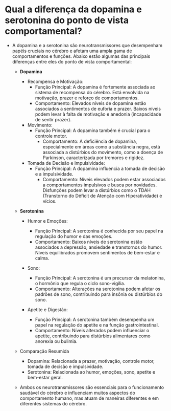# Qual a diferença da dopamina e serotonina do ponto de vista comportamental?

- A dopamina e a serotonina são neurotransmissores que desempenham papéis cruciais no cérebro e afetam uma ampla gama de comportamentos e funções. Abaixo estão algumas das principais diferenças entre eles do ponto de vista comportamental:
  - **Dopamina**
    - Recompensa e Motivação:
      - Função Principal: A dopamina é fortemente associada ao sistema de recompensa do cérebro. Está envolvida na motivação, prazer e reforço de comportamentos.
      - Comportamento: Elevados níveis de dopamina estão associados a sentimentos de euforia e prazer. Baixos níveis podem levar à falta de motivação e anedonia (incapacidade de sentir prazer).
    - Movimento:
      - Função Principal: A dopamina também é crucial para o controle motor.
        - Comportamento: A deficiência de dopamina, especialmente em áreas como a substância negra, está associada a distúrbios do movimento, como a doença de Parkinson, caracterizada por tremores e rigidez.
    - Tomada de Decisão e Impulsividade:
      - Função Principal: A dopamina influencia a tomada de decisão e a impulsividade.
        - Comportamento: Níveis elevados podem estar associados a comportamentos impulsivos e busca por novidades. Disfunções podem levar a distúrbios como o TDAH (Transtorno do Déficit de Atenção com Hiperatividade) e vícios.

  - **Serotonina**
    - Humor e Emoções:
      - Função Principal: A serotonina é conhecida por seu papel na regulação do humor e das emoções.
      - Comportamento: Baixos níveis de serotonina estão associados a depressão, ansiedade e transtornos do humor. Níveis equilibrados promovem sentimentos de bem-estar e calma.

    - Sono:
      - Função Principal: A serotonina é um precursor da melatonina, o hormônio que regula o ciclo sono-vigília.
      - Comportamento: Alterações na serotonina podem afetar os padrões de sono, contribuindo para insônia ou distúrbios do sono.

    - Apetite e Digestão:
      - Função Principal: A serotonina também desempenha um papel na regulação do apetite e na função gastrointestinal.
      - Comportamento: Níveis alterados podem influenciar o apetite, contribuindo para distúrbios alimentares como anorexia ou bulimia.

  - Comparação Resumida
    - Dopamina: Relacionada a prazer, motivação, controle motor, tomada de decisão e impulsividade.
    - Serotonina: Relacionada ao humor, emoções, sono, apetite e bem-estar geral.

  - Ambos os neurotransmissores são essenciais para o funcionamento saudável do cérebro e influenciam muitos aspectos do comportamento humano, mas atuam de maneiras diferentes e em diferentes sistemas do cérebro.
